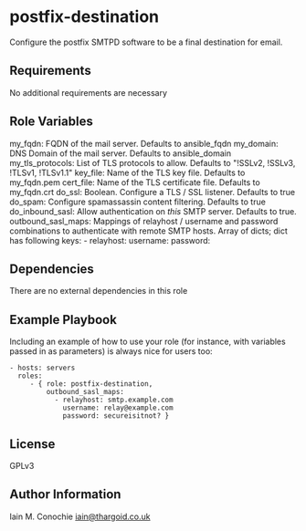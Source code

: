 postfix-destination
=========

Configure the postfix SMTPD software to be a final destination for email.

Requirements
------------

No additional requirements are necessary

Role Variables
--------------

my_fqdn: FQDN of the mail server. Defaults to ansible_fqdn
my_domain: DNS Domain of the mail server. Defaults to ansible_domain
my_tls_protocols: List of TLS protocols to allow. Defaults to "!SSLv2, !SSLv3, !TLSv1, !TLSv1.1"
key_file: Name of the TLS key file. Defaults to my_fqdn.pem
cert_file: Name of the TLS certificate file. Defaults to my_fqdn.crt
do_ssl: Boolean. Configure a TLS / SSL listener. Defaults to true
do_spam: Configure spamassassin content filtering. Defaults to true
do_inbound_sasl: Allow authentication on _this_ SMTP server. Defaults to true.
outbound_sasl_maps: Mappings of relayhost / username and password combinations
        to authenticate with remote SMTP hosts. Array of dicts; dict has following keys:
        - relayhost:
          username:
          password:

Dependencies
------------

There are no external dependencies in this role

Example Playbook
----------------

Including an example of how to use your role (for instance, with variables passed in as parameters) is always nice for users too:

    - hosts: servers
      roles:
         - { role: postfix-destination,
             outbound_sasl_maps:
               - relayhost: smtp.example.com
                 username: relay@example.com
                 password: secureisitnot? }

License
-------

GPLv3

Author Information
------------------

Iain M. Conochie <iain@thargoid.co.uk>
